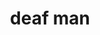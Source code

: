 ---
layout: smileys&emotion
title: deaf man
emoji: deaf_man
permalink: 🧏‍♂️.html
image: assets/img/3moji/deaf_man.png
---